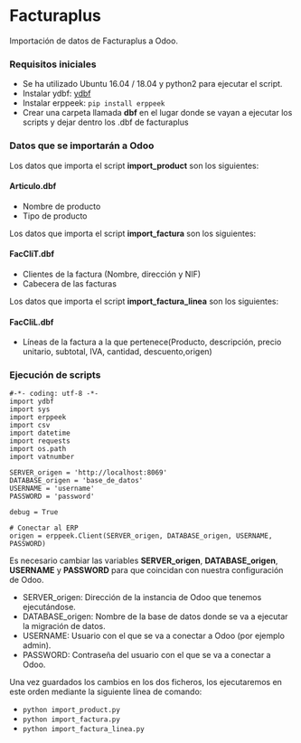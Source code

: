 # Facturaplus

Importación de datos de Facturaplus a Odoo.

### Requisitos iniciales

* Se ha utilizado Ubuntu 16.04 / 18.04 y python2 para ejecutar el script.
* Instalar ydbf: [ydbf](https://github.com/y10h/ydbf/blob/master/setup.py)
* Instalar erppeek: `pip install erppeek`
* Crear una carpeta llamada **dbf** en el lugar donde se vayan a ejecutar los scripts y dejar dentro los .dbf de facturaplus

### Datos que se importarán a Odoo

Los datos que importa el script **import_product** son los siguientes:
#### Articulo.dbf
* Nombre de producto
* Tipo de producto

Los datos que importa el script **import_factura** son los siguientes:
#### FacCliT.dbf
* Clientes de la factura (Nombre, dirección y NIF)
* Cabecera de las facturas

Los datos que importa el script **import_factura_linea** son los siguientes:
#### FacCliL.dbf
* Líneas de la factura a la que pertenece(Producto, descripción, precio unitario, subtotal, IVA, cantidad, descuento,origen)


### Ejecución de scripts

```
#-*- coding: utf-8 -*-
import ydbf
import sys
import erppeek
import csv
import datetime
import requests
import os.path
import vatnumber

SERVER_origen = 'http://localhost:8069'
DATABASE_origen = 'base_de_datos'
USERNAME = 'username'
PASSWORD = 'password'

debug = True

# Conectar al ERP
origen = erppeek.Client(SERVER_origen, DATABASE_origen, USERNAME, PASSWORD)
```
Es necesario cambiar las variables **SERVER_origen**, **DATABASE_origen**, **USERNAME** y **PASSWORD** para que coincidan con nuestra configuración de Odoo. 
* SERVER_origen: Dirección de la instancia de Odoo que tenemos ejecutándose.
* DATABASE_origen: Nombre de la base de datos donde se va a ejecutar la migración de datos.
* USERNAME: Usuario con el que se va a conectar a Odoo (por ejemplo admin).
* PASSWORD: Contraseña del usuario con el que se va a conectar a Odoo.

Una vez guardados los cambios en los dos ficheros, los ejecutaremos en este orden mediante la siguiente línea de comando:
* `python import_product.py`
* `python import_factura.py`
* `python import_factura_linea.py`
